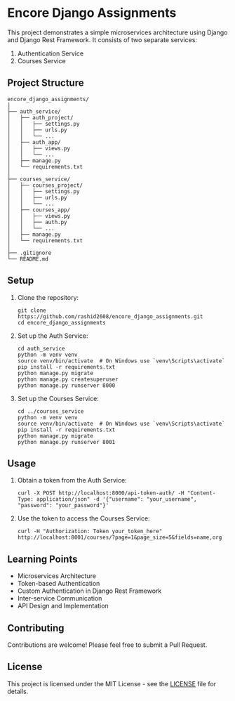 # Encore Django Assignments

This project demonstrates a simple microservices architecture using Django and Django Rest Framework. It consists of two separate services:

1. Authentication Service
2. Courses Service

## Project Structure

```
encore_django_assignments/
│
├── auth_service/
│   ├── auth_project/
│   │   ├── settings.py
│   │   ├── urls.py
│   │   └── ...
│   ├── auth_app/
│   │   ├── views.py
│   │   └── ...
│   ├── manage.py
│   └── requirements.txt
│
├── courses_service/
│   ├── courses_project/
│   │   ├── settings.py
│   │   ├── urls.py
│   │   └── ...
│   ├── courses_app/
│   │   ├── views.py
│   │   ├── auth.py
│   │   └── ...
│   ├── manage.py
│   └── requirements.txt
│
├── .gitignore
└── README.md
```

## Setup

1. Clone the repository:
   ```
   git clone https://github.com/rashid2608/encore_django_assignments.git
   cd encore_django_assignments
   ```

2. Set up the Auth Service:
   ```
   cd auth_service
   python -m venv venv
   source venv/bin/activate  # On Windows use `venv\Scripts\activate`
   pip install -r requirements.txt
   python manage.py migrate
   python manage.py createsuperuser
   python manage.py runserver 8000
   ```

3. Set up the Courses Service:
   ```
   cd ../courses_service
   python -m venv venv
   source venv/bin/activate  # On Windows use `venv\Scripts\activate`
   pip install -r requirements.txt
   python manage.py migrate
   python manage.py runserver 8001
   ```

## Usage

1. Obtain a token from the Auth Service:
   ```
   curl -X POST http://localhost:8000/api-token-auth/ -H "Content-Type: application/json" -d '{"username": "your_username", "password": "your_password"}'
   ```

2. Use the token to access the Courses Service:
   ```
   curl -H "Authorization: Token your_token_here" http://localhost:8001/courses/?page=1&page_size=5&fields=name,org
   ```

## Learning Points

- Microservices Architecture
- Token-based Authentication
- Custom Authentication in Django Rest Framework
- Inter-service Communication
- API Design and Implementation

## Contributing

Contributions are welcome! Please feel free to submit a Pull Request.

## License

This project is licensed under the MIT License - see the [LICENSE](LICENSE) file for details.